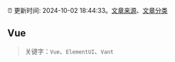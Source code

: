 :alarm_clock: 更新时间: 2024-10-02 18:44:33。[文章来源](/README.md)、[文章分类](/TAGS.md)

## Vue


> 关键字：`Vue`、`ElementUI`、`Vant`



